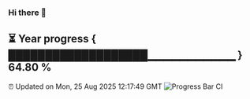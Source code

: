 ### Hi there 👋
⏳ Year progress { ███████████████████▁▁▁▁▁▁▁▁▁▁▁ } 64.80 %
---
⏰ Updated on Mon, 25 Aug 2025 12:17:49 GMT
![Progress Bar CI](https://github.com/Moyi321/Moyi321/workflows/Progress%20Bar%20CI/badge.svg)

